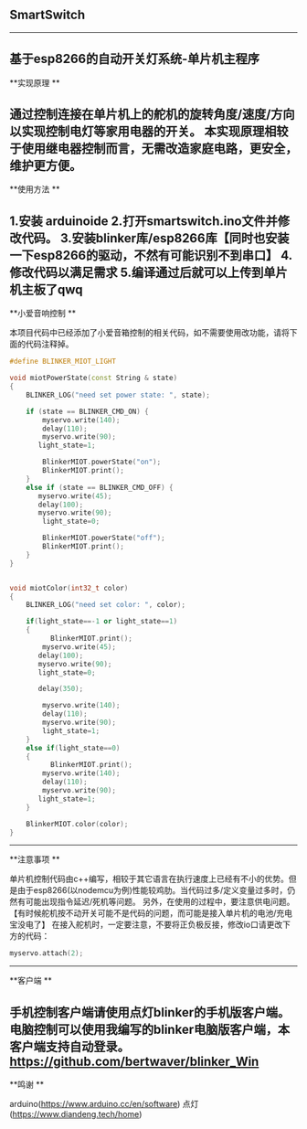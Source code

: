 ## SmartSwitch
-----------------------
基于esp8266的自动开关灯系统-单片机主程序
-----------------------
**实现原理 **

通过控制连接在单片机上的舵机的旋转角度/速度/方向以实现控制电灯等家用电器的开关。
本实现原理相较于使用继电器控制而言，无需改造家庭电路，更安全，维护更方便。
-----------------------
**使用方法 **

1.安装 arduinoide
2.打开smartswitch.ino文件并修改代码。
3.安装blinker库/esp8266库【同时也安装一下esp8266的驱动，不然有可能识别不到串口】
4.修改代码以满足需求
5.编译通过后就可以上传到单片机主板了qwq
-----------------------
**小爱音响控制 **

本项目代码中已经添加了小爱音箱控制的相关代码，如不需要使用改功能，请将下面的代码注释掉。
```cpp
#define BLINKER_MIOT_LIGHT
```
```cpp
void miotPowerState(const String & state)
{
    BLINKER_LOG("need set power state: ", state);

    if (state == BLINKER_CMD_ON) {
        myservo.write(140);
        delay(110);
        myservo.write(90);
       light_state=1;

        BlinkerMIOT.powerState("on");
        BlinkerMIOT.print();
    }
    else if (state == BLINKER_CMD_OFF) {
       myservo.write(45);
       delay(100);
       myservo.write(90);
        light_state=0;

        BlinkerMIOT.powerState("off");
        BlinkerMIOT.print();
    }
}


void miotColor(int32_t color)
{
    BLINKER_LOG("need set color: ", color);

    if(light_state==-1 or light_state==1)
    {
          BlinkerMIOT.print();
        myservo.write(45);
       delay(100);
       myservo.write(90);
       light_state=0;

       delay(350);

        myservo.write(140);
        delay(110);
        myservo.write(90);
        light_state=1;
    }
    else if(light_state==0)
    {
          BlinkerMIOT.print();
        myservo.write(140);
        delay(110);
        myservo.write(90);
       light_state=1;
    }

    BlinkerMIOT.color(color);
}
```
-----------------------
**注意事项 **

单片机控制代码由c++编写，相较于其它语言在执行速度上已经有不小的优势。但是由于esp8266(以nodemcu为例)性能较鸡肋。当代码过多/定义变量过多时，仍然有可能出现指令延迟/死机等问题。
另外，在使用的过程中，要注意供电问题。【有时候舵机按不动开关可能不是代码的问题，而可能是接入单片机的电池/充电宝没电了】
在接入舵机时，一定要注意，不要将正负极反接，修改io口请更改下方的代码：
```cpp
myservo.attach(2);
```
-----------------------
**客户端 **

手机控制客户端请使用点灯blinker的手机版客户端。
电脑控制可以使用我编写的blinker电脑版客户端，本客户端支持自动登录。
https://github.com/bertwaver/blinker_Win
-----------------------
**鸣谢 **

arduino(https://www.arduino.cc/en/software)
点灯(https://www.diandeng.tech/home)

